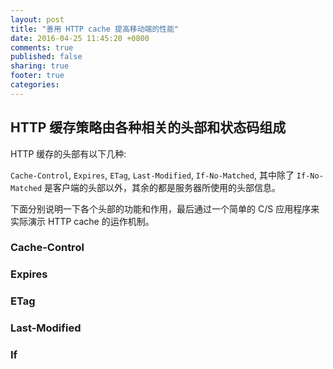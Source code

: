```yaml
---
layout: post
title: "善用 HTTP cache 提高移动端的性能"
date: 2016-04-25 11:45:20 +0800
comments: true
published: false
sharing: true
footer: true
categories: 
---
```


## HTTP 缓存策略由各种相关的头部和状态码组成

HTTP 缓存的头部有以下几种:

`Cache-Control`, `Expires`, `ETag`, `Last-Modified`, `If-No-Matched`, 其中除了 `If-No-Matched` 是客户端的头部以外，其余的都是服务器所使用的头部信息。

下面分别说明一下各个头部的功能和作用，最后通过一个简单的 C/S 应用程序来实际演示 HTTP cache 的运作机制。

### Cache-Control

### Expires

### ETag

### Last-Modified

### If


